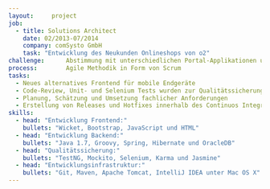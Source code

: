 ```yaml
---
layout:     project
job:
  - title: Solutions Architect
    date: 02/2013-07/2014
    company: comSysto GmbH
    task: "Entwicklung des Neukunden Onlineshops von o2"
challenge:      Abstimmung mit unterschiedlichen Portal-Applikationen und Erstellung einer mobilen Applikation
process:        Agile Methodik in Form von Scrum
tasks:
  - Neues alternatives Frontend für mobile Endgeräte
  - Code-Review, Unit- und Selenium Tests wurden zur Qualitätssicherung verwendet
  - Planung, Schätzung und Umsetzung fachlicher Anforderungen
  - Erstellung von Releases und Hotfixes innerhalb des Continuos Integration Prozesses
skills:
  - head: "Entwicklung Frontend:"
    bullets: "Wicket, Bootstrap, JavaScript und HTML"
  - head: "Entwicklung Backend:"
    bullets: "Java 1.7, Groovy, Spring, Hibernate und OracleDB"
  - head: "Qualitätssicherung:"
    bullets: "TestNG, Mockito, Selenium, Karma und Jasmine"
  - head: "Entwicklungsinfrastruktur:"
    bullets: "Git, Maven, Apache Tomcat, IntelliJ IDEA unter Mac OS X"
---
```

